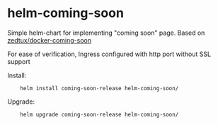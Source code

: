 # helm-coming-soon

Simple helm-chart for implementing "coming soon" page.
Based on [zedtux/docker-coming-soon](https://hub.docker.com/r/zedtux/docker-coming-soon/)

For ease of verification, Ingress configured with http port without SSL support

Install:
```
    helm install coming-soon-release helm-coming-soon/

```  
Upgrade:
```
    helm upgrade coming-soon-release helm-coming-soon/

```  
